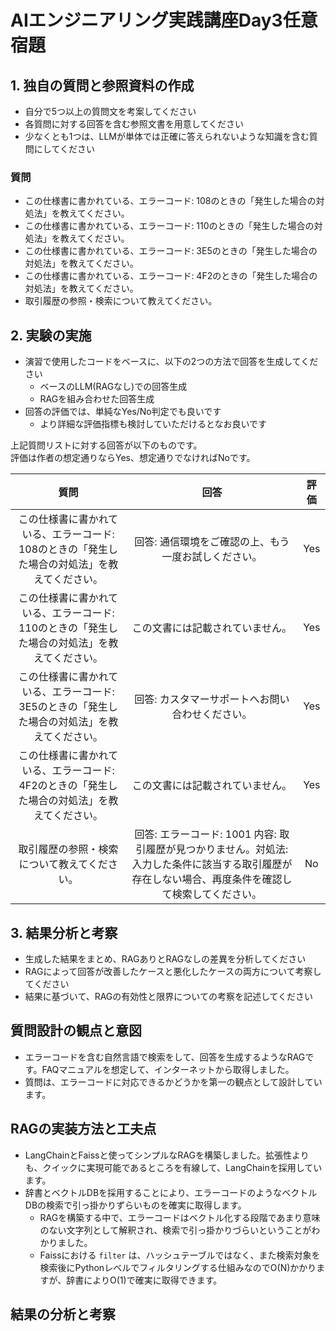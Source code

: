 # AIエンジニアリング実践講座Day3任意宿題

## 1. 独自の質問と参照資料の作成
- 自分で5つ以上の質問文を考案してください
- 各質問に対する回答を含む参照文書を用意してください
- 少なくとも1つは、LLMが単体では正確に答えられないような知識を含む質問にしてください

### 質問

- この仕様書に書かれている、エラーコード: 108のときの「発生した場合の対処法」を教えてください。
- この仕様書に書かれている、エラーコード: 110のときの「発生した場合の対処法」を教えてください。
- この仕様書に書かれている、エラーコード: 3E5のときの「発生した場合の対処法」を教えてください。
- この仕様書に書かれている、エラーコード: 4F2のときの「発生した場合の対処法」を教えてください。
- 取引履歴の参照・検索について教えてください。

## 2. 実験の実施
- 演習で使用したコードをベースに、以下の2つの方法で回答を生成してください
    - ベースのLLM(RAGなし)での回答生成
    - RAGを組み合わせた回答生成
- 回答の評価では、単純なYes/No判定でも良いです
    - より詳細な評価指標も検討していただけるとなお良いです

上記質問リストに対する回答が以下のものです。  
評価は作者の想定通りならYes、想定通りでなければNoです。

| 質問 | 回答 | 評価 |
| :-: | :-: | :-: |
| この仕様書に書かれている、エラーコード: 108のときの「発生した場合の対処法」を教えてください。 | 回答: 通信環境をご確認の上、もう一度お試しください。 | Yes |
| この仕様書に書かれている、エラーコード: 110のときの「発生した場合の対処法」を教えてください。 | この文書には記載されていません。 | Yes |
| この仕様書に書かれている、エラーコード: 3E5のときの「発生した場合の対処法」を教えてください。 | 回答: カスタマーサポートへお問い合わせください。 | Yes |
| この仕様書に書かれている、エラーコード: 4F2のときの「発生した場合の対処法」を教えてください。 | この文書には記載されていません。| Yes |
| 取引履歴の参照・検索について教えてください。 | 回答: エラーコード: 1001 内容: 取引履歴が見つかりません。対処法: 入力した条件に該当する取引履歴が存在しない場合、再度条件を確認して検索してください。 | No |

## 3. 結果分析と考察
- 生成した結果をまとめ、RAGありとRAGなしの差異を分析してください
- RAGによって回答が改善したケースと悪化したケースの両方について考察してください
- 結果に基づいて、RAGの有効性と限界についての考察を記述してください

## 質問設計の観点と意図

- エラーコードを含む自然言語で検索をして、回答を生成するようなRAGです。FAQマニュアルを想定して、インターネットから取得しました。
- 質問は、エラーコードに対応できるかどうかを第一の観点として設計しています。

## RAGの実装方法と工夫点

- LangChainとFaissと使ってシンプルなRAGを構築しました。拡張性よりも、クイックに実現可能であるところを有線して、LangChainを採用しています。
- 辞書とベクトルDBを採用することにより、エラーコードのようなベクトルDBの検索で引っ掛かりずらいものを確実に取得します。
    - RAGを構築する中で、エラーコードはベクトル化する段階であまり意味のない文字列として解釈され、検索で引っ掛かりづらいということがわかりました。
    - Faissにおける `filter` は、ハッシュテーブルではなく、また検索対象を検索後にPythonレベルでフィルタリングする仕組みなのでO(N)かかりますが、辞書によりO(1)で確実に取得できます。

## 結果の分析と考察

